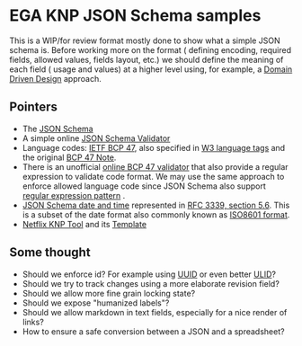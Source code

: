 # EGA KNP JSON Schema samples

This is a WIP/for review format mostly done to show what a simple JSON schema is. Before working more on the format (
defining encoding, required fields, allowed values, fields layout, etc.) we should define the meaning of each field (
usage and values) at a higher level using, for example,
a [Domain Driven Design](https://en.wikipedia.org/wiki/Domain-driven_design) approach.

## Pointers

* The [JSON Schema](https://json-schema.org/)
* A simple online [JSON Schema Validator](https://json-schema.org/)
* Language codes: [IETF BCP 47](https://en.wikipedia.org/wiki/IETF_language_tag), also specified
  in [W3 language tags](https://www.w3.org/International/articles/language-tags/) and the
  original [BCP 47 Note](https://www.rfc-editor.org/rfc/bcp/bcp47.txt).
* There is an unofficial [online BCP 47 validator](https://schneegans.de/lv/) that also provide a regular expression to
  validate code format. We may use the same approach to enforce allowed language code since JSON Schema also
  support [regular expression pattern](https://json-schema.org/understanding-json-schema/reference/regular_expressions.html)
  .
* [JSON Schema date and time](https://json-schema.org/understanding-json-schema/reference/string.html#dates-and-times)
  represented in [RFC 3339, section 5.6](https://tools.ietf.org/html/rfc3339#section-5.6). This is a subset of the date
  format also commonly known as [ISO8601 format](https://www.iso.org/iso-8601-date-and-time-format.html).
* [Netflix KNP Tool](https://partnerhelp.netflixstudios.com/hc/en-us/articles/115000676891-KNP-Tool-Overview) and
  its [Template](https://docs.google.com/spreadsheets/d/11u-tsOJq1r2HJy_ds7pD95C-Vy9jKEfT5wTYhhtNHAg/edit#gid=1062876492)

## Some thought

* Should we enforce id? For example using [UUID](https://en.wikipedia.org/wiki/Universally_unique_identifier) or even
  better [ULID](https://github.com/ulid/spec)?
* Should we try to track changes using a more elaborate revision field?
* Should we allow more fine grain locking state?
* Should we expose "humanized labels"?
* Should we allow markdown in text fields, especially for a nice render of links?
* How to ensure a safe conversion between a JSON and a spreadsheet?